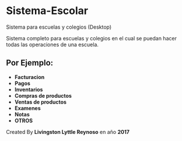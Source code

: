 # Sistema-Escolar 
Sistema para escuelas y colegios (Desktop)

Sistema completo para  escuelas y colegios  en el cual se puedan hacer todas
las operaciones de una escuela.

<h2> Por Ejemplo: </h2>

<ul><b><li>Facturacion</li> 
<li>Pagos</li> 
<li>Inventarios</li> 
<li>Compras de productos</li> 
<li>Ventas de productos</li> 
<li>Examenes</li>
<li>Notas</li> 
<li>OTROS </li></b></ul>


Created By <b>Livingston Lyttle Reynoso</b> en año <b>2017</b>
